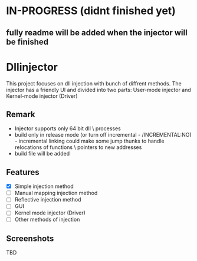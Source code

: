 # IN-PROGRESS (didnt finished yet)
## fully readme will be added when the injector will be finished

# Dllinjector
This project focuses on dll injection with bunch of diffrent methods.
The injector has a friendly UI and divided into two parts: User-mode injector and Kernel-mode injector (Driver) 

## Remark
- Injector supports only 64 bit dll \ processes
- build only in release mode (or turn off incremental - /INCREMENTAL:NO) - incremental linking could make some jump thunks to handle relocations of functions \ pointers to new addresses
- build file will be added

## Features
- [x] Simple injection method 
- [ ] Manual mapping injection method
- [ ] Reflective injection method
- [ ] GUI
- [ ] Kernel mode injector (Driver)
- [ ] Other methods of injection

## Screenshots
TBD